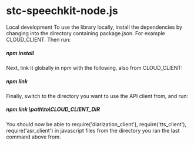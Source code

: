 # stc-speechkit-node.js
Local development
To use the library locally, install the dependencies by changing into the directory containing package.json. For example CLOUD_CLIENT. Then run:
<h5>npm install</h5>

Next, link it globally in npm with the following, also from CLOUD_CLIENT:
<h5>npm link</h5>

Finally, switch to the directory you want to use the API client from, and run:
<h5>npm link \path\to\CLOUD_CLIENT_DIR</h5>

You should now be able to require('diarization_client'), require('tts_client'), require('asr_client') in javascript files from the directory you ran the last command above from.
